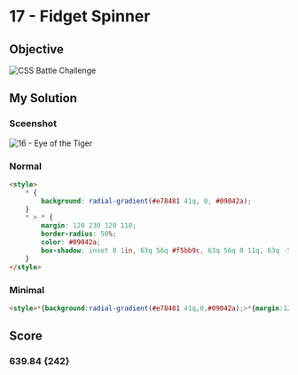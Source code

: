 # 17 - Fidget Spinner

## Objective

![CSS Battle Challenge](https://cssbattle.dev/targets/17.png)

## My Solution

### Sceenshot

![16 - Eye of the Tiger](https://i.imgur.com/rxGezUR.jpeg)

### Normal

```html
<style>
	* {
		background: radial-gradient(#e78481 41q, 0, #09042a);
	}
	* > * {
		margin: 120 230 120 110;
		border-radius: 50%;
		color: #09042a;
		box-shadow: inset 0 1in, 63q 56q #f5bb9c, 63q 56q 0 11q, 63q -56q #f5bb9c, 63q -56q 0 11q, 0 0 0 11q #e78481, 127q 0, 127q 0 0 11q #e78481;
	}
</style>
```

### Minimal

```html
<style>*{background:radial-gradient(#e78481 41q,0,#09042a);>*{margin:120 230 120 110;border-radius:50%;color:09042A;box-shadow:inset 0 1in,63q 56q#F5BB9C,63q 56q 0 11q,63q -56q#F5BB9C,63q -56q 0 11q,0 0 0 11q#E78481,127q 0,127q 0 0 11q#E78481
```

## Score

### 639.84 {242}

